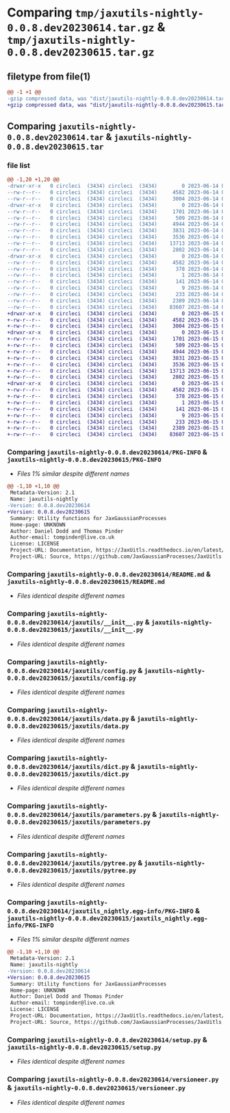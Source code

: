 # Comparing `tmp/jaxutils-nightly-0.0.8.dev20230614.tar.gz` & `tmp/jaxutils-nightly-0.0.8.dev20230615.tar.gz`

## filetype from file(1)

```diff
@@ -1 +1 @@
-gzip compressed data, was "dist/jaxutils-nightly-0.0.8.dev20230614.tar", last modified: Wed Jun 14 00:06:48 2023, max compression
+gzip compressed data, was "dist/jaxutils-nightly-0.0.8.dev20230615.tar", last modified: Thu Jun 15 00:06:38 2023, max compression
```

## Comparing `jaxutils-nightly-0.0.8.dev20230614.tar` & `jaxutils-nightly-0.0.8.dev20230615.tar`

### file list

```diff
@@ -1,20 +1,20 @@
-drwxr-xr-x   0 circleci  (3434) circleci  (3434)        0 2023-06-14 00:06:48.793842 jaxutils-nightly-0.0.8.dev20230614/
--rw-r--r--   0 circleci  (3434) circleci  (3434)     4582 2023-06-14 00:06:48.793842 jaxutils-nightly-0.0.8.dev20230614/PKG-INFO
--rw-r--r--   0 circleci  (3434) circleci  (3434)     3004 2023-06-14 00:06:40.000000 jaxutils-nightly-0.0.8.dev20230614/README.md
-drwxr-xr-x   0 circleci  (3434) circleci  (3434)        0 2023-06-14 00:06:48.797842 jaxutils-nightly-0.0.8.dev20230614/jaxutils/
--rw-r--r--   0 circleci  (3434) circleci  (3434)     1701 2023-06-14 00:06:40.000000 jaxutils-nightly-0.0.8.dev20230614/jaxutils/__init__.py
--rw-r--r--   0 circleci  (3434) circleci  (3434)      509 2023-06-14 00:06:48.797842 jaxutils-nightly-0.0.8.dev20230614/jaxutils/_version.py
--rw-r--r--   0 circleci  (3434) circleci  (3434)     4944 2023-06-14 00:06:40.000000 jaxutils-nightly-0.0.8.dev20230614/jaxutils/config.py
--rw-r--r--   0 circleci  (3434) circleci  (3434)     3831 2023-06-14 00:06:40.000000 jaxutils-nightly-0.0.8.dev20230614/jaxutils/data.py
--rw-r--r--   0 circleci  (3434) circleci  (3434)     3536 2023-06-14 00:06:40.000000 jaxutils-nightly-0.0.8.dev20230614/jaxutils/dict.py
--rw-r--r--   0 circleci  (3434) circleci  (3434)    13713 2023-06-14 00:06:40.000000 jaxutils-nightly-0.0.8.dev20230614/jaxutils/parameters.py
--rw-r--r--   0 circleci  (3434) circleci  (3434)     2802 2023-06-14 00:06:40.000000 jaxutils-nightly-0.0.8.dev20230614/jaxutils/pytree.py
-drwxr-xr-x   0 circleci  (3434) circleci  (3434)        0 2023-06-14 00:06:48.793842 jaxutils-nightly-0.0.8.dev20230614/jaxutils_nightly.egg-info/
--rw-r--r--   0 circleci  (3434) circleci  (3434)     4582 2023-06-14 00:06:48.000000 jaxutils-nightly-0.0.8.dev20230614/jaxutils_nightly.egg-info/PKG-INFO
--rw-r--r--   0 circleci  (3434) circleci  (3434)      378 2023-06-14 00:06:48.000000 jaxutils-nightly-0.0.8.dev20230614/jaxutils_nightly.egg-info/SOURCES.txt
--rw-r--r--   0 circleci  (3434) circleci  (3434)        1 2023-06-14 00:06:48.000000 jaxutils-nightly-0.0.8.dev20230614/jaxutils_nightly.egg-info/dependency_links.txt
--rw-r--r--   0 circleci  (3434) circleci  (3434)      141 2023-06-14 00:06:48.000000 jaxutils-nightly-0.0.8.dev20230614/jaxutils_nightly.egg-info/requires.txt
--rw-r--r--   0 circleci  (3434) circleci  (3434)        9 2023-06-14 00:06:48.000000 jaxutils-nightly-0.0.8.dev20230614/jaxutils_nightly.egg-info/top_level.txt
--rw-r--r--   0 circleci  (3434) circleci  (3434)      233 2023-06-14 00:06:48.797842 jaxutils-nightly-0.0.8.dev20230614/setup.cfg
--rw-r--r--   0 circleci  (3434) circleci  (3434)     2389 2023-06-14 00:06:40.000000 jaxutils-nightly-0.0.8.dev20230614/setup.py
--rw-r--r--   0 circleci  (3434) circleci  (3434)    83607 2023-06-14 00:06:40.000000 jaxutils-nightly-0.0.8.dev20230614/versioneer.py
+drwxr-xr-x   0 circleci  (3434) circleci  (3434)        0 2023-06-15 00:06:38.175999 jaxutils-nightly-0.0.8.dev20230615/
+-rw-r--r--   0 circleci  (3434) circleci  (3434)     4582 2023-06-15 00:06:38.175999 jaxutils-nightly-0.0.8.dev20230615/PKG-INFO
+-rw-r--r--   0 circleci  (3434) circleci  (3434)     3004 2023-06-15 00:06:31.000000 jaxutils-nightly-0.0.8.dev20230615/README.md
+drwxr-xr-x   0 circleci  (3434) circleci  (3434)        0 2023-06-15 00:06:38.175999 jaxutils-nightly-0.0.8.dev20230615/jaxutils/
+-rw-r--r--   0 circleci  (3434) circleci  (3434)     1701 2023-06-15 00:06:31.000000 jaxutils-nightly-0.0.8.dev20230615/jaxutils/__init__.py
+-rw-r--r--   0 circleci  (3434) circleci  (3434)      509 2023-06-15 00:06:38.175999 jaxutils-nightly-0.0.8.dev20230615/jaxutils/_version.py
+-rw-r--r--   0 circleci  (3434) circleci  (3434)     4944 2023-06-15 00:06:31.000000 jaxutils-nightly-0.0.8.dev20230615/jaxutils/config.py
+-rw-r--r--   0 circleci  (3434) circleci  (3434)     3831 2023-06-15 00:06:31.000000 jaxutils-nightly-0.0.8.dev20230615/jaxutils/data.py
+-rw-r--r--   0 circleci  (3434) circleci  (3434)     3536 2023-06-15 00:06:31.000000 jaxutils-nightly-0.0.8.dev20230615/jaxutils/dict.py
+-rw-r--r--   0 circleci  (3434) circleci  (3434)    13713 2023-06-15 00:06:31.000000 jaxutils-nightly-0.0.8.dev20230615/jaxutils/parameters.py
+-rw-r--r--   0 circleci  (3434) circleci  (3434)     2802 2023-06-15 00:06:31.000000 jaxutils-nightly-0.0.8.dev20230615/jaxutils/pytree.py
+drwxr-xr-x   0 circleci  (3434) circleci  (3434)        0 2023-06-15 00:06:38.175999 jaxutils-nightly-0.0.8.dev20230615/jaxutils_nightly.egg-info/
+-rw-r--r--   0 circleci  (3434) circleci  (3434)     4582 2023-06-15 00:06:38.000000 jaxutils-nightly-0.0.8.dev20230615/jaxutils_nightly.egg-info/PKG-INFO
+-rw-r--r--   0 circleci  (3434) circleci  (3434)      378 2023-06-15 00:06:38.000000 jaxutils-nightly-0.0.8.dev20230615/jaxutils_nightly.egg-info/SOURCES.txt
+-rw-r--r--   0 circleci  (3434) circleci  (3434)        1 2023-06-15 00:06:38.000000 jaxutils-nightly-0.0.8.dev20230615/jaxutils_nightly.egg-info/dependency_links.txt
+-rw-r--r--   0 circleci  (3434) circleci  (3434)      141 2023-06-15 00:06:38.000000 jaxutils-nightly-0.0.8.dev20230615/jaxutils_nightly.egg-info/requires.txt
+-rw-r--r--   0 circleci  (3434) circleci  (3434)        9 2023-06-15 00:06:38.000000 jaxutils-nightly-0.0.8.dev20230615/jaxutils_nightly.egg-info/top_level.txt
+-rw-r--r--   0 circleci  (3434) circleci  (3434)      233 2023-06-15 00:06:38.175999 jaxutils-nightly-0.0.8.dev20230615/setup.cfg
+-rw-r--r--   0 circleci  (3434) circleci  (3434)     2389 2023-06-15 00:06:31.000000 jaxutils-nightly-0.0.8.dev20230615/setup.py
+-rw-r--r--   0 circleci  (3434) circleci  (3434)    83607 2023-06-15 00:06:31.000000 jaxutils-nightly-0.0.8.dev20230615/versioneer.py
```

### Comparing `jaxutils-nightly-0.0.8.dev20230614/PKG-INFO` & `jaxutils-nightly-0.0.8.dev20230615/PKG-INFO`

 * *Files 1% similar despite different names*

```diff
@@ -1,10 +1,10 @@
 Metadata-Version: 2.1
 Name: jaxutils-nightly
-Version: 0.0.8.dev20230614
+Version: 0.0.8.dev20230615
 Summary: Utility functions for JaxGaussianProcesses
 Home-page: UNKNOWN
 Author: Daniel Dodd and Thomas Pinder
 Author-email: tompinder@live.co.uk
 License: LICENSE
 Project-URL: Documentation, https://JaxUitls.readthedocs.io/en/latest/
 Project-URL: Source, https://github.com/JaxGaussianProcesses/JaxUitls
```

### Comparing `jaxutils-nightly-0.0.8.dev20230614/README.md` & `jaxutils-nightly-0.0.8.dev20230615/README.md`

 * *Files identical despite different names*

### Comparing `jaxutils-nightly-0.0.8.dev20230614/jaxutils/__init__.py` & `jaxutils-nightly-0.0.8.dev20230615/jaxutils/__init__.py`

 * *Files identical despite different names*

### Comparing `jaxutils-nightly-0.0.8.dev20230614/jaxutils/config.py` & `jaxutils-nightly-0.0.8.dev20230615/jaxutils/config.py`

 * *Files identical despite different names*

### Comparing `jaxutils-nightly-0.0.8.dev20230614/jaxutils/data.py` & `jaxutils-nightly-0.0.8.dev20230615/jaxutils/data.py`

 * *Files identical despite different names*

### Comparing `jaxutils-nightly-0.0.8.dev20230614/jaxutils/dict.py` & `jaxutils-nightly-0.0.8.dev20230615/jaxutils/dict.py`

 * *Files identical despite different names*

### Comparing `jaxutils-nightly-0.0.8.dev20230614/jaxutils/parameters.py` & `jaxutils-nightly-0.0.8.dev20230615/jaxutils/parameters.py`

 * *Files identical despite different names*

### Comparing `jaxutils-nightly-0.0.8.dev20230614/jaxutils/pytree.py` & `jaxutils-nightly-0.0.8.dev20230615/jaxutils/pytree.py`

 * *Files identical despite different names*

### Comparing `jaxutils-nightly-0.0.8.dev20230614/jaxutils_nightly.egg-info/PKG-INFO` & `jaxutils-nightly-0.0.8.dev20230615/jaxutils_nightly.egg-info/PKG-INFO`

 * *Files 1% similar despite different names*

```diff
@@ -1,10 +1,10 @@
 Metadata-Version: 2.1
 Name: jaxutils-nightly
-Version: 0.0.8.dev20230614
+Version: 0.0.8.dev20230615
 Summary: Utility functions for JaxGaussianProcesses
 Home-page: UNKNOWN
 Author: Daniel Dodd and Thomas Pinder
 Author-email: tompinder@live.co.uk
 License: LICENSE
 Project-URL: Documentation, https://JaxUitls.readthedocs.io/en/latest/
 Project-URL: Source, https://github.com/JaxGaussianProcesses/JaxUitls
```

### Comparing `jaxutils-nightly-0.0.8.dev20230614/setup.py` & `jaxutils-nightly-0.0.8.dev20230615/setup.py`

 * *Files identical despite different names*

### Comparing `jaxutils-nightly-0.0.8.dev20230614/versioneer.py` & `jaxutils-nightly-0.0.8.dev20230615/versioneer.py`

 * *Files identical despite different names*

